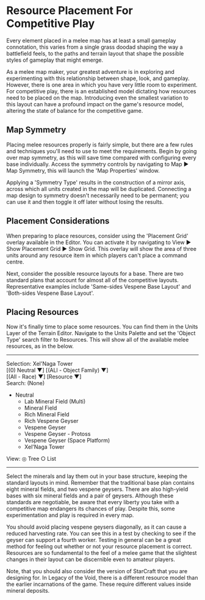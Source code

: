 # Resource Placement For Competitive Play

Every element placed in a melee map has at least a small gameplay connotation, this varies from a single grass doodad shaping the way a battlefield feels, to the paths and terrain layout that shape the possible styles of gameplay that might emerge.

As a melee map maker, your greatest adventure is in exploring and experimenting with this relationship between shape, look, and gameplay. However, there is one area in which you have very little room to experiment. For competitive play, there is an established model dictating how resources need to be placed on the map. Introducing even the smallest variation to this layout can have a profound impact on the game's resource model, altering the state of balance for the competitive game.

## Map Symmetry

Placing melee resources properly is fairly simple, but there are a few rules and techniques you'll need to use to meet the requirements. Begin by going over map symmetry, as this will save time compared with configuring every base individually. Access the symmetry controls by navigating to Map ▶︎ Map Symmetry, this will launch the 'Map Properties' window.

Applying a 'Symmetry Type' results in the construction of a mirror axis, across which all units created in the map will be duplicated. Connecting a map design to symmetry doesn't necessarily need to be permanent; you can use it and then toggle it off later without losing the results.

## Placement Considerations

When preparing to place resources, consider using the 'Placement Grid' overlay available in the Editor. You can activate it by navigating to View ▶︎ Show Placement Grid ▶︎ Show Grid. This overlay will show the area of three units around any resource item in which players can't place a command centre.

Next, consider the possible resource layouts for a base. There are two standard plans that account for almost all of the competitive layouts. Representative examples include 'Same-sides Vespene Base Layout' and 'Both-sides Vespene Base Layout'.

## Placing Resources

Now it's finally time to place some resources. You can find them in the Units Layer of the Terrain Editor. Navigate to the Units Palette and set the 'Object Type' search filter to Resources. This will show all of the available melee resources, as in the below.

-------------------------------------------------------------------------------

Selection: Xel'Naga Tower  
[(0) Neutral ▼] [(ALl - Object Family) ▼]  
[(All - Race) ▼] [Resource ▼]  
Search: (None)
- Neutral
  - Lab Mineral Field (Multi)
  - Mineral Field
  - Rich Mineral Field
  - Rich Vespene Geyser
  - Vespene Geyser
  - Vespene Geyser - Protoss
  - Vespene Geyser (Space Platform)
  - Xel'Naga Tower

View: ◎ Tree ○ List  

-------------------------------------------------------------------------------

Select the minerals and lay them out in your base structure, keeping the standard layouts in mind. Remember that the traditional base plan contains eight mineral fields, and two vespene geysers. There are also high-yield bases with six mineral fields and a pair of geysers. Although these standards are negotiable, be aware that every liberty you take with a competitive map endangers its chances of play. Despite this, some experimentation and play is required in every map.

You should avoid placing vespene geysers diagonally, as it can cause a reduced harvesting rate. You can see this in a test by checking to see if the geyser can support a fourth worker. Testing in general can be a great method for feeling out whether or not your resource placement is correct. Resources are so fundamental to the feel of a melee game that the slightest changes in their layout can be discernible even to amateur players.

Note, that you should also consider the version of StarCraft that you are designing for. In Legacy of the Void, there is a different resource model than the earlier incarnations of the game. These require different values inside mineral deposits.
